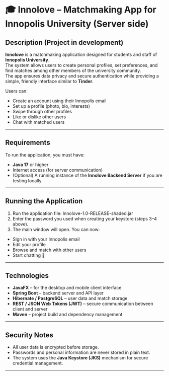 # 🎓 Innolove – Matchmaking App for Innopolis University (Server side)

## Description (Project in development)
**Innolove** is a matchmaking application designed for students and staff of **Innopolis University**.  
The system allows users to create personal profiles, set preferences, and find matches among other members of the university community.  
The app ensures data privacy and secure authentication while providing a simple, friendly interface similar to **Tinder**.

Users can:
- Create an account using their Innopolis email
- Set up a profile (photo, bio, interests)
- Swipe through other profiles
- Like or dislike other users
- Chat with matched users

---

## Requirements
To run the application, you must have:
- **Java 17** or higher
- Internet access (for server communication)
- (Optional) A running instance of the **Innolove Backend Server** if you are testing locally

---

## Running the Application
1. Run the application file:
   Innolove-1.0-RELEASE-shaded.jar
2. Enter the password you used when creating your keystore (steps 3–4 above).
3. The main window will open. You can now:
- Sign in with your Innopolis email
- Edit your profile
- Browse and match with other users
- Start chatting 💬

---

## Technologies
- **JavaFX** – for the desktop and mobile client interface
- **Spring Boot** – backend server and API layer
- **Hibernate / PostgreSQL** – user data and match storage
- **REST / JSON Web Tokens (JWT)** – secure communication between client and server
- **Maven** – project build and dependency management

---

## Security Notes
- All user data is encrypted before storage.
- Passwords and personal information are never stored in plain text.
- The system uses the **Java Keystore (JKS)** mechanism for secure credential management.

---